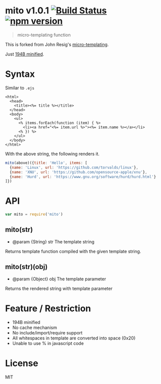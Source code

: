 # mito v1.0.1 [![Build Status](https://travis-ci.org/kt3k/mito.svg)](https://travis-ci.org/kt3k/mito) [![npm version](https://img.shields.io/npm/v/mito.svg)](https://www.npmjs.com/package/mito)

> micro-templating function

This is forked from John Resig's [micro-templating](http://ejohn.org/blog/javascript-micro-templating/).

Just [194B minified](https://raw.githubusercontent.com/kt3k/mito/master/mito.min.js).

# Syntax

Similar to `.ejs`

```ejs
<html>
  <head>
    <title><%= title %></title>
  </head>
  <body>
    <ul>
      <% items.forEach(function (item) { %>
        <li><a href="<%= item.url %>"><%= item.name %></a></li>
      <% }) %>
    </ul>
  </body>
</html>
```

With the above string, the following renders it.

```js
mito(above)({title: 'Hello', items: [
  {name: 'Linux', url: 'https://github.com/torvalds/linux'},
  {name: 'XNU', url: 'https://github.com/opensource-apple/xnu'},
  {name: 'Hurd', url: 'https://www.gnu.org/software/hurd/hurd.html'}
]})
```

# API

```js
var mito = require('mito')
```

## mito(str)

- @param {String} str The template string

Returns template function compiled with the given template string.

## mito(str)(obj)

- @param {Object} obj The template parameter

Returns the rendered string with template parameter

# Feature / Restriction

- 194B minified
- No cache mechanism
- No include/import/require support
- All whitespaces in template are converted into space (0x20)
- Unable to use % in javascript code

# License

MIT
